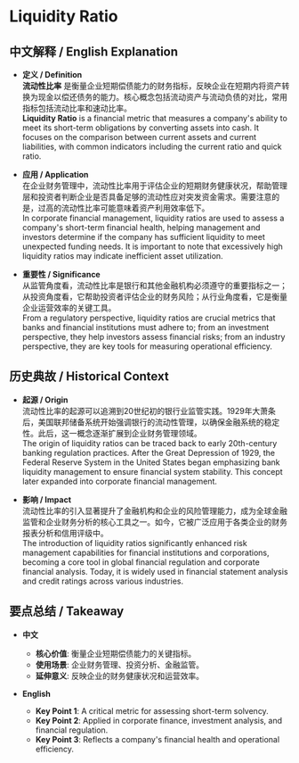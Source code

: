 # Liquidity Ratio

## 中文解释 / English Explanation

* **定义 / Definition**  
  **流动性比率** 是衡量企业短期偿债能力的财务指标，反映企业在短期内将资产转换为现金以偿还债务的能力。核心概念包括流动资产与流动负债的对比，常用指标包括流动比率和速动比率。  
  **Liquidity Ratio** is a financial metric that measures a company's ability to meet its short-term obligations by converting assets into cash. It focuses on the comparison between current assets and current liabilities, with common indicators including the current ratio and quick ratio.

* **应用 / Application**  
  在企业财务管理中，流动性比率用于评估企业的短期财务健康状况，帮助管理层和投资者判断企业是否具备足够的流动性应对突发资金需求。需要注意的是，过高的流动性比率可能意味着资产利用效率低下。  
  In corporate financial management, liquidity ratios are used to assess a company's short-term financial health, helping management and investors determine if the company has sufficient liquidity to meet unexpected funding needs. It is important to note that excessively high liquidity ratios may indicate inefficient asset utilization.

* **重要性 / Significance**  
  从监管角度看，流动性比率是银行和其他金融机构必须遵守的重要指标之一；从投资角度看，它帮助投资者评估企业的财务风险；从行业角度看，它是衡量企业运营效率的关键工具。  
  From a regulatory perspective, liquidity ratios are crucial metrics that banks and financial institutions must adhere to; from an investment perspective, they help investors assess financial risks; from an industry perspective, they are key tools for measuring operational efficiency.

## 历史典故 / Historical Context

* **起源 / Origin**  
  流动性比率的起源可以追溯到20世纪初的银行业监管实践。1929年大萧条后，美国联邦储备系统开始强调银行的流动性管理，以确保金融系统的稳定性。此后，这一概念逐渐扩展到企业财务管理领域。  
  The origin of liquidity ratios can be traced back to early 20th-century banking regulation practices. After the Great Depression of 1929, the Federal Reserve System in the United States began emphasizing bank liquidity management to ensure financial system stability. This concept later expanded into corporate financial management.

* **影响 / Impact**  
  流动性比率的引入显著提升了金融机构和企业的风险管理能力，成为全球金融监管和企业财务分析的核心工具之一。如今，它被广泛应用于各类企业的财务报表分析和信用评级中。  
  The introduction of liquidity ratios significantly enhanced risk management capabilities for financial institutions and corporations, becoming a core tool in global financial regulation and corporate financial analysis. Today, it is widely used in financial statement analysis and credit ratings across various industries.

## 要点总结 / Takeaway

* **中文**  
  - **核心价值**: 衡量企业短期偿债能力的关键指标。
  - **使用场景**: 企业财务管理、投资分析、金融监管。
  - **延伸意义**: 反映企业的财务健康状况和运营效率。

* **English**  
  - **Key Point 1**: A critical metric for assessing short-term solvency.
  - **Key Point 2**: Applied in corporate finance, investment analysis, and financial regulation.
  - **Key Point 3**: Reflects a company's financial health and operational efficiency.